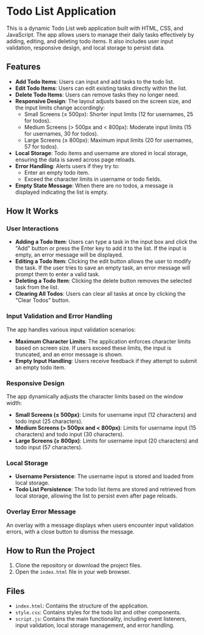 # Todo List Application

This is a dynamic Todo List web application built with HTML, CSS, and JavaScript. The app allows users to manage their daily tasks effectively by adding, editing, and deleting todo items. It also includes user input validation, responsive design, and local storage to persist data.

## Features

- **Add Todo Items**: Users can input and add tasks to the todo list.
- **Edit Todo Items**: Users can edit existing tasks directly within the list.
- **Delete Todo Items**: Users can remove tasks they no longer need.
- **Responsive Design**: The layout adjusts based on the screen size, and the input limits change accordingly:
  - Small Screens (≤ 500px): Shorter input limits (12 for usernames, 25 for todos).
  - Medium Screens (> 500px and < 800px): Moderate input limits (15 for usernames, 30 for todos).
  - Large Screens (≥ 800px): Maximum input limits (20 for usernames, 57 for todos).
- **Local Storage**: Todo items and username are stored in local storage, ensuring the data is saved across page reloads.
- **Error Handling**: Alerts users if they try to:
  - Enter an empty todo item.
  - Exceed the character limits in username or todo fields.
- **Empty State Message**: When there are no todos, a message is displayed indicating the list is empty.

## How It Works

### User Interactions

- **Adding a Todo Item**: Users can type a task in the input box and click the "Add" button or press the Enter key to add it to the list. If the input is empty, an error message will be displayed.
- **Editing a Todo Item**: Clicking the edit button allows the user to modify the task. If the user tries to save an empty task, an error message will prompt them to enter a valid task.
- **Deleting a Todo Item**: Clicking the delete button removes the selected task from the list.
- **Clearing All Todos**: Users can clear all tasks at once by clicking the "Clear Todos" button.

### Input Validation and Error Handling

The app handles various input validation scenarios:

- **Maximum Character Limits**: The application enforces character limits based on screen size. If users exceed these limits, the input is truncated, and an error message is shown.
- **Empty Input Handling**: Users receive feedback if they attempt to submit an empty todo item.

### Responsive Design

The app dynamically adjusts the character limits based on the window width:

- **Small Screens (≤ 500px)**: Limits for username input (12 characters) and todo input (25 characters).
- **Medium Screens (> 500px and < 800px)**: Limits for username input (15 characters) and todo input (30 characters).
- **Large Screens (≥ 800px)**: Limits for username input (20 characters) and todo input (57 characters).

### Local Storage

- **Username Persistence**: The username input is stored and loaded from local storage.
- **Todo List Persistence**: The todo list items are stored and retrieved from local storage, allowing the list to persist even after page reloads.

### Overlay Error Message

An overlay with a message displays when users encounter input validation errors, with a close button to dismiss the message.

## How to Run the Project

1. Clone the repository or download the project files.
2. Open the `index.html` file in your web browser.

## Files

- `index.html`: Contains the structure of the application.
- `style.css`: Contains styles for the todo list and other components.
- `script.js`: Contains the main functionality, including event listeners, input validation, local storage management, and error handling.
